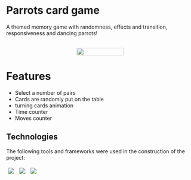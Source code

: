 # Parrots card game

A themed memory game with randomness, effects and transition, responsiveness and dancing parrots!

<br>

<div align=center style="display:flex; justify-content: center; gap:5%">
    <img style="width: 50%;" src="/img/parrots.gif" />
</div>

# Features
<ul>
<li> Select a number of pairs </li>
<li> Cards are randomly put on the table </li>
<li> turning cards animation </li>
<li> Time counter </li>
<li> Moves counter </li>
</ul>

## Technologies
The following tools and frameworks were used in the construction of the project:<br>
<p>
  <img style='margin: 5px;' src='https://img.shields.io/badge/HTML5-E34F26?style=for-the-badge&logo=html5&logoColor=white'>
  <img style='margin: 5px;' src='https://img.shields.io/badge/CSS3-1572B6?style=for-the-badge&logo=css3&logoColor=white'>
  <img style='margin: 5px;' src='https://img.shields.io/badge/JavaScript-F7DF1E?style=for-the-badge&logo=javascript&logoColor=black'>
</p>
